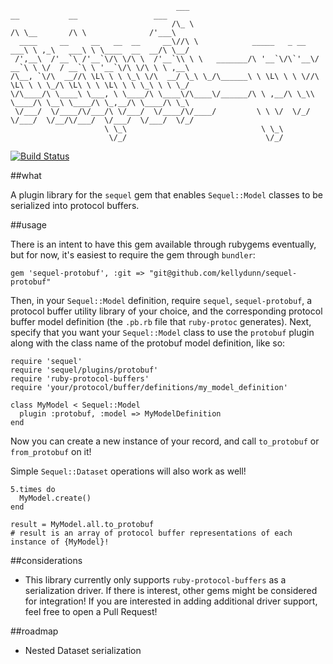```
                                     ___                                 __           __                 ___  
                                    /\_ \                               /\ \__       /\ \              /'___\ 
  ____     __     __   __  __     __\//\ \            _____   _ __   ___\ \ ,_\   ___\ \ \____  __  __/\ \__/ 
 /',__\  /'__`\ /'__`\/\ \/\ \  /'__`\\ \ \   _______/\ '__`\/\`'__\/ __`\ \ \/  / __`\ \ '__`\/\ \/\ \ \ ,__\
/\__, `\/\  __//\ \L\ \ \ \_\ \/\  __/ \_\ \_/\______\ \ \L\ \ \ \//\ \L\ \ \ \_/\ \L\ \ \ \L\ \ \ \_\ \ \ \_/
\/\____/\ \____\ \___, \ \____/\ \____\/\____\/______/\ \ ,__/\ \_\\ \____/\ \__\ \____/\ \_,__/\ \____/\ \_\ 
 \/___/  \/____/\/___/\ \/___/  \/____/\/____/         \ \ \/  \/_/ \/___/  \/__/\/___/  \/___/  \/___/  \/_/ 
                     \ \_\                              \ \_\                                                 
                      \/_/                               \/_/                                                 

```
[![Build Status](https://drone.io/github.com/kellydunn/sequel-protobuf/status.png)](https://drone.io/github.com/kellydunn/sequel-protobuf/latest)

##what 

A plugin library for the `sequel` gem that enables `Sequel::Model` classes to be serialized into protocol buffers.

##usage

There is an intent to have this gem available through rubygems eventually, but for now, it's easiest to require the gem through `bundler`:

```
gem 'sequel-protobuf', :git => "git@github.com/kellydunn/sequel-protobuf"
```

Then, in your `Sequel::Model` definition, require `sequel`, `sequel-protobuf`, a protocol buffer utility library of your choice, and the corresponding protocol buffer model definition (the `.pb.rb` file that `ruby-protoc` generates).  Next, specify that you want your `Sequel::Model` class to use the `protobuf` plugin along with the class name of the protobuf model definition, like so:

```
require 'sequel'
require 'sequel/plugins/protobuf'
require 'ruby-protocol-buffers'
require 'your/protocol/buffer/definitions/my_model_definition'

class MyModel < Sequel::Model
  plugin :protobuf, :model => MyModelDefinition
end
```

Now you can create a new instance of your record, and call `to_protobuf` or `from_protobuf` on it!

Simple `Sequel::Dataset` operations will also work as well!

```
5.times do 
  MyModel.create()
end

result = MyModel.all.to_protobuf
# result is an array of protocol buffer representations of each instance of {MyModel}!
```

##considerations

  - This library currently only supports `ruby-protocol-buffers` as a serialization driver.  If there is interest, other gems might be considered for integration!  If you are interested in adding additional driver support, feel free to open a Pull Request!

##roadmap

  - Nested Dataset serialization